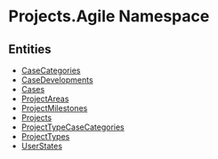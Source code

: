 ﻿---
uid: Projects.Agile
---
# Projects.Agile Namespace

## Entities
- [CaseCategories](Projects.Agile.CaseCategories.md)  
- [CaseDevelopments](Projects.Agile.CaseDevelopments.md)  
- [Cases](Projects.Agile.Cases.md)  
- [ProjectAreas](Projects.Agile.ProjectAreas.md)  
- [ProjectMilestones](Projects.Agile.ProjectMilestones.md)  
- [Projects](Projects.Agile.Projects.md)  
- [ProjectTypeCaseCategories](Projects.Agile.ProjectTypeCaseCategories.md)  
- [ProjectTypes](Projects.Agile.ProjectTypes.md)  
- [UserStates](Projects.Agile.UserStates.md)  

